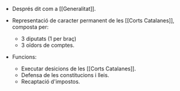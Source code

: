 - Després dit com a [[Generalitat]].

- Representació de caracter permanent de les [[Corts Catalanes]], composta per:
	- 3 diputats (1 per braç)
	- 3 oïdors de comptes.

- Funcions:
	- Executar desicions de les [[Corts Catalanes]].
	- Defensa de les constitucions i lleis.
	- Recaptació d'impostos.